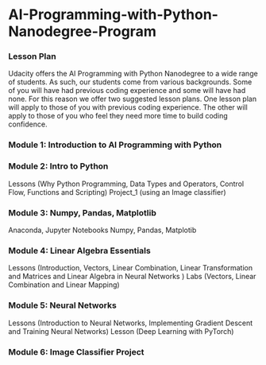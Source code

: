 # AI-Programming-with-Python-Nanodegree-Program
### Lesson Plan
Udacity offers the AI Programming with Python Nanodegree to a wide range of students. As such, our students come from various backgrounds. Some of you will have had previous coding experience and some will have had none. For this reason we offer two suggested lesson plans. One lesson plan will apply to those of you with previous coding experience. The other will apply to those of you who feel they need more time to build coding confidence.
### Module 1: Introduction to AI Programming with Python
### Module 2: Intro to Python
Lessons (Why Python Programming, Data Types and Operators, Control Flow, Functions and Scripting)
Project_1 (using an Image classifier)
### Module 3: Numpy, Pandas, Matplotlib
Anaconda, Jupyter Notebooks
Numpy, Pandas, Matplotib
### Module 4: Linear Algebra Essentials
Lessons (Introduction, Vectors, Linear Combination, Linear Transformation and Matrices and Linear Algebra in Neural Networks )
Labs (Vectors, Linear Combination and Linear Mapping)
### Module 5: Neural Networks
Lessons (Introduction to Neural Networks, Implementing Gradient Descent and Training Neural Networks)
Lesson (Deep Learning with PyTorch)
### Module 6: Image Classifier Project


